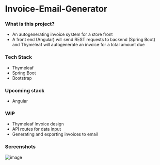 # Invoice-Email-Generator

### What is this project?
* An autogenerating invoice system for a store front
* A front end (Angular) will send REST requests to backend (Spring Boot) and Thymeleaf will autogenerate an invoice for a total amount due

### Tech Stack
* Thymeleaf
* Spring Boot
* Bootstrap

### Upcoming stack
* Angular

### WIP
* Thymeleaf Invoice design
* API routes for data input
* Generating and exporting invoices to email

### Screenshots
![image](https://user-images.githubusercontent.com/57853013/118371400-2107f180-b572-11eb-91a8-b39f2c1ebbf0.png)

